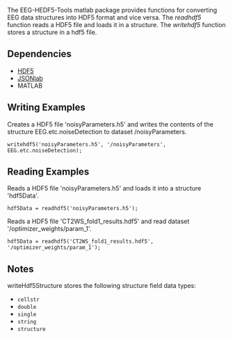 The EEG-HEDF5-Tools matlab package provides functions for converting EEG data structures into HDF5 format and vice versa. The *readhdf5* function reads a HDF5 file and loads it in a structure. The *writehdf5* function stores a structure in a hdf5 file. 

## Dependencies
* [HDF5](http://www.hdfgroup.org/HDF5/)
* [JSONlab](https://www.mathworks.com/matlabcentral/fileexchange/33381-jsonlab--a-toolbox-to-encode-decode-json-files)
* MATLAB 

## Writing Examples

Creates a HDF5 file 'noisyParameters.h5' and writes the contents of the structure EEG.etc.noiseDetection to dataset /noisyParameters.

`writehdf5('noisyParameters.h5', '/noisyParameters', EEG.etc.noiseDetection);`

## Reading Examples

Reads a HDF5 file 'noisyParameters.h5' and loads it into a structure 'hdf5Data'.

`hdf5Data = readhdf5('noisyParameters.h5');`

Reads a HDF5 file 'CT2WS_fold1_results.hdf5' and read dataset '/optimizer_weights/param_1'.

`hdf5Data = readhdf5('CT2WS_fold1_results.hdf5', '/optimizer_weights/param_1');`

## Notes
writeHdf5Structure stores the following structure field data types:
* `cellstr`
* `double`
* `single`
* `string`
* `structure` 
